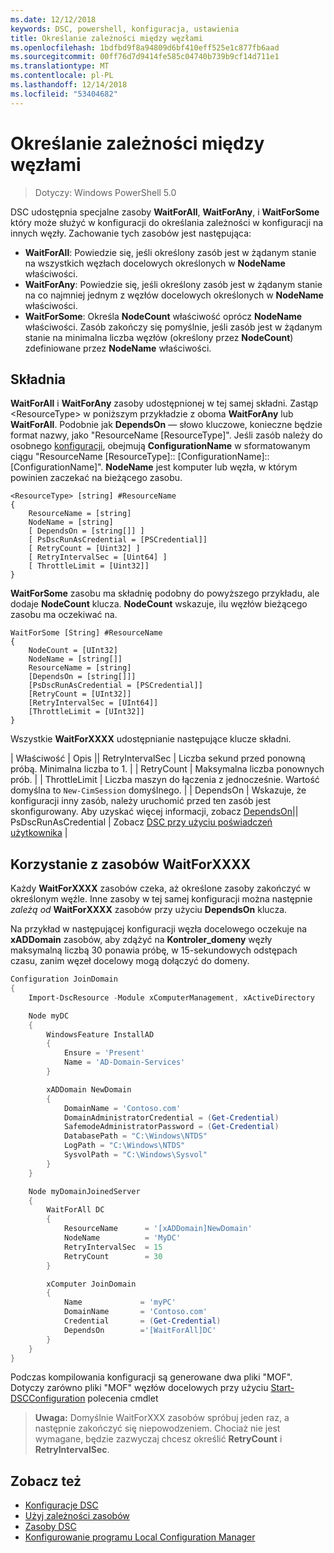 ```yaml
---
ms.date: 12/12/2018
keywords: DSC, powershell, konfiguracja, ustawienia
title: Określanie zależności między węzłami
ms.openlocfilehash: 1bdfbd9f8a94809d6bf410eff525e1c877fb6aad
ms.sourcegitcommit: 00ff76d7d9414fe585c04740b739b9cf14d711e1
ms.translationtype: MT
ms.contentlocale: pl-PL
ms.lasthandoff: 12/14/2018
ms.locfileid: "53404682"
---
```

# <a name="specifying-cross-node-dependencies"></a>Określanie zależności między węzłami

> Dotyczy: Windows PowerShell 5.0

DSC udostępnia specjalne zasoby **WaitForAll**, **WaitForAny**, i **WaitForSome** który może służyć w konfiguracji do określania zależności w konfiguracji na innych węzły. Zachowanie tych zasobów jest następująca:

- **WaitForAll**: Powiedzie się, jeśli określony zasób jest w żądanym stanie na wszystkich węzłach docelowych określonych w **NodeName** właściwości.
- **WaitForAny**: Powiedzie się, jeśli określony zasób jest w żądanym stanie na co najmniej jednym z węzłów docelowych określonych w **NodeName** właściwości.
- **WaitForSome**: Określa **NodeCount** właściwość oprócz **NodeName** właściwości. Zasób zakończy się pomyślnie, jeśli zasób jest w żądanym stanie na minimalna liczba węzłów (określony przez **NodeCount**) zdefiniowane przez **NodeName** właściwości.

## <a name="syntax"></a>Składnia

**WaitForAll** i **WaitForAny** zasoby udostępnionej w tej samej składni. Zastąp \<ResourceType\> w poniższym przykładzie z oboma **WaitForAny** lub **WaitForAll**.
Podobnie jak **DependsOn** — słowo kluczowe, konieczne będzie format nazwy, jako "ResourceName [ResourceType]". Jeśli zasób należy do osobnego [konfiguracji](configurations.md), obejmują **ConfigurationName** w sformatowanym ciągu "ResourceName [ResourceType]:: [ConfigurationName]:: [ConfigurationName]". **NodeName** jest komputer lub węzła, w którym powinien zaczekać na bieżącego zasobu.

```
<ResourceType> [string] #ResourceName
{
    ResourceName = [string]
    NodeName = [string]
    [ DependsOn = [string[]] ]
    [ PsDscRunAsCredential = [PSCredential]]
    [ RetryCount = [Uint32] ]
    [ RetryIntervalSec = [Uint64] ]
    [ ThrottleLimit = [Uint32]]
}
```

**WaitForSome** zasobu ma składnię podobny do powyższego przykładu, ale dodaje **NodeCount** klucza. **NodeCount** wskazuje, ilu węzłów bieżącego zasobu ma oczekiwać na.

```
WaitForSome [String] #ResourceName
{
    NodeCount = [UInt32]
    NodeName = [string[]]
    ResourceName = [string]
    [DependsOn = [string[]]]
    [PsDscRunAsCredential = [PSCredential]]
    [RetryCount = [UInt32]]
    [RetryIntervalSec = [UInt64]]
    [ThrottleLimit = [UInt32]]
}
```

Wszystkie **WaitForXXXX** udostępnianie następujące klucze składni.

|  Właściwość |  Opis || RetryIntervalSec | Liczba sekund przed ponowną próbą. Minimalna liczba to 1. | | RetryCount | Maksymalna liczba ponownych prób. | | ThrottleLimit | Liczba maszyn do łączenia z jednocześnie. Wartość domyślna to `New-CimSession` domyślnego. | | DependsOn | Wskazuje, że konfiguracji inny zasób, należy uruchomić przed ten zasób jest skonfigurowany. Aby uzyskać więcej informacji, zobacz [DependsOn](resource-depends-on.md)|| PsDscRunAsCredential | Zobacz [DSC przy użyciu poświadczeń użytkownika](./runAsUser.md) |


## <a name="using-waitforxxxx-resources"></a>Korzystanie z zasobów WaitForXXXX

Każdy **WaitForXXXX** zasobów czeka, aż określone zasoby zakończyć w określonym węźle. Inne zasoby w tej samej konfiguracji można następnie *zależą od* **WaitForXXXX** zasobów przy użyciu **DependsOn** klucza.

Na przykład w następującej konfiguracji węzła docelowego oczekuje na **xADDomain** zasobów, aby zdążyć na **Kontroler_domeny** węzły maksymalną liczbą 30 ponawia próbę, w 15-sekundowych odstępach czasu, zanim węzeł docelowy mogą dołączyć do domeny.

```powershell
Configuration JoinDomain
{
    Import-DscResource -Module xComputerManagement, xActiveDirectory

    Node myDC
    {
        WindowsFeature InstallAD
        {
            Ensure = 'Present'
            Name = 'AD-Domain-Services'
        }

        xADDomain NewDomain
        {
            DomainName = 'Contoso.com'
            DomainAdministratorCredential = (Get-Credential)
            SafemodeAdministratorPassword = (Get-Credential)
            DatabasePath = "C:\Windows\NTDS"
            LogPath = "C:\Windows\NTDS"
            SysvolPath = "C:\Windows\Sysvol"
        }
    }

    Node myDomainJoinedServer
    {
        WaitForAll DC
        {
            ResourceName      = '[xADDomain]NewDomain'
            NodeName          = 'MyDC'
            RetryIntervalSec  = 15
            RetryCount        = 30
        }

        xComputer JoinDomain
        {
            Name             = 'myPC'
            DomainName       = 'Contoso.com'
            Credential       = (Get-Credential)
            DependsOn        ='[WaitForAll]DC'
        }
    }
}
```

Podczas kompilowania konfiguracji są generowane dwa pliki "MOF". Dotyczy zarówno pliki "MOF" węzłów docelowych przy użyciu [Start-DSCConfiguration](/powershell/module/psdesiredstateconfiguration/start-dscconfiguration) polecenia cmdlet

>**Uwaga:** Domyślnie WaitForXXX zasobów spróbuj jeden raz, a następnie zakończyć się niepowodzeniem. Chociaż nie jest wymagane, będzie zazwyczaj chcesz określić **RetryCount** i **RetryIntervalSec**.

## <a name="see-also"></a>Zobacz też

- [Konfiguracje DSC](configurations.md)
- [Użyj zależności zasobów](resource-depends-on.md)
- [Zasoby DSC](../resources/resources.md)
- [Konfigurowanie programu Local Configuration Manager](../managing-nodes/metaConfig.md)
